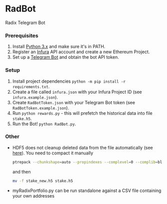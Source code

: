 # RadBot
Radix Telegram Bot

### Prerequisites
1. Install [Python 3.x](https://www.python.org/downloads/) and make sure it's in PATH.
1. Register an [Infura](https://infura.io/) API account and create a new Ethereum Project.
1. Set up a [Telegram Bot](https://core.telegram.org/bots) and obtain the bot API token.

### Setup
1. Install project dependencies `python -m pip install -r requirements.txt`.
1. Create a file called `infura.json` with your Infura Project ID (see `infura.example.json`).
1. Create `RadBotToken.json` with your Telegram Bot token (see `RadBotToken.example.json`).
1. Run `python rewards.py` - this will prefetch the historical data into file `stake.h5`.
1. Run the Bot! `python RadBot.py`.

### Other
* HDF5 does not cleanup deleted data from the file automatically (see [here](https://pandas.pydata.org/pandas-docs/stable/user_guide/io.html#delete-from-a-table)).
  You need to compact it manually
  ```bash
  ptrepack --chunkshape=auto --propindexes --complevel=0 --complib=blosc stake.h5 stake_new.h5
  ```
  and then
  ```bash
  mv -f stake_new.h5 stake.h5
  ```

* myRadixPortfolio.py can be run standalone against a CSV file containing your own addresses
